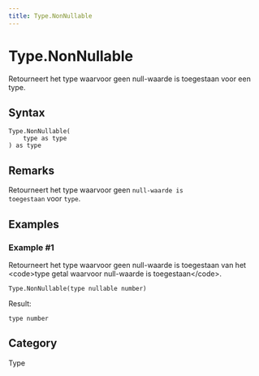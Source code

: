 ```yaml
---
title: Type.NonNullable
---
```


# Type.NonNullable


Retourneert het type waarvoor geen null-waarde is toegestaan voor een type.


## Syntax

```powerquery
Type.NonNullable(
    type as type
) as type
```


## Remarks

Retourneert het type waarvoor geen <code>null-waarde is toegestaan</code> voor <code>type</code>.


## Examples

### Example #1 
Retourneert het type waarvoor geen null-waarde is toegestaan van het &lt;code&gt;type getal waarvoor null-waarde is toegestaan&lt;/code&gt;.
```powerquery
Type.NonNullable(type nullable number)
```

Result: 
```powerquery
type number
```




## Category
Type
